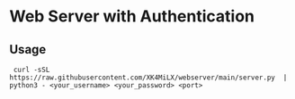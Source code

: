 # Web Server with Authentication
## Usage
```
 curl -sSL https://raw.githubusercontent.com/XK4MiLX/webserver/main/server.py  | python3 - <your_username> <your_password> <port>
```
